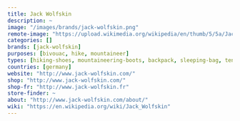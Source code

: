 ```yaml
---
title: Jack Wolfskin
description: ~
image: "/images/brands/jack-wolfskin.png"
remote-image: "https://upload.wikimedia.org/wikipedia/en/thumb/5/5a/Jack_Wolfskin.png/150px-Jack_Wolfskin.png"
categories: []
brands: [jack-wolfskin]
purposes: [bivouac, hike, mountaineer]
types: [hiking-shoes, mountaineering-boots, backpack, sleeping-bag, tent]
countries: [germany]
website: "http://www.jack-wolfskin.com/"
shop: "http://www.jack-wolfskin.com/"
shop-fr: "http://www.jack-wolfskin.fr"
store-finder: ~
about: "http://www.jack-wolfskin.com/about/"
wiki: "https://en.wikipedia.org/wiki/Jack_Wolfskin"
---
```

